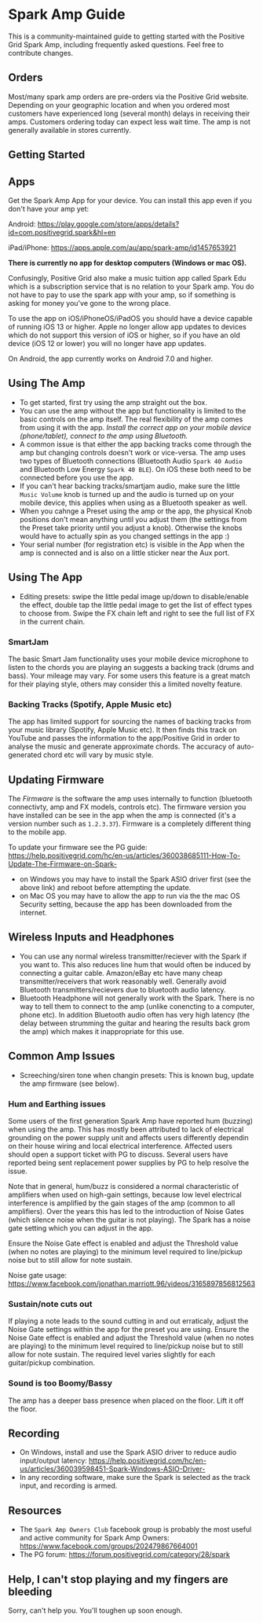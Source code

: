 # Spark Amp Guide
This is a community-maintained guide to getting started with the Positive Grid Spark Amp, including frequently asked questions. Feel free to contribute changes.

## Orders
Most/many spark amp orders are pre-orders via the Positive Grid website. Depending on your geographic location and when you ordered most customers have experienced long (several month) delays in receiving their amps. Customers ordering today can expect less wait time. The amp is not generally available in stores currently.

## Getting Started

## Apps

Get the Spark Amp App for your device. You can install this app even if you don't have your amp yet:

Android: https://play.google.com/store/apps/details?id=com.positivegrid.spark&hl=en

iPad/iPhone: https://apps.apple.com/au/app/spark-amp/id1457653921

**There is currently no app for desktop computers (Windows or mac OS).**

Confusingly, Positive Grid also make a music tuition app called Spark Edu which is a subscription service that is no relation to your Spark amp. You do not have to pay to use the spark app with your amp, so if something is asking for money you've gone to the wrong place.

To use the app on iOS/iPhoneOS/iPadOS you should have a device capable of running iOS 13 or higher. Apple no longer allow app updates to devices which do not support this version of iOS or higher, so if you have an old device (iOS 12 or lower) you will no longer have app updates.

On Android, the app currently works on Android 7.0 and higher.

## Using The Amp
- To get started, first try using the amp straight out the box. 
- You can use the amp without the app but functionality is limited to the basic controls on the amp itself. The real flexibility of the amp comes from using it with the app. *Install the correct app on your mobile device (phone/tablet), connect to the amp using Bluetooth.*
- A common issue is that either the app backing tracks come through the amp but changing controls doesn't work or vice-versa. The amp uses two types of Bluetooth connections (Bluetooth Audio `Spark 40 Audio` and Bluetooth Low Energy `Spark 40 BLE`). On iOS these both need to be connected before you use the app.
- If you can't hear backing tracks/smartjam audio, make sure the little `Music Volume` knob is turned up and the audio is turned up on your mobile device, this applies when using as a Bluetooth speaker as well. 
- When you cahnge a Preset using the amp or the app, the physical Knob positions don't mean anything until you adjust them (the settings from the Preset take priority until you adjust a knob). Otherwise the knobs would have to actually spin as you changed settings in the app :)
- Your serial number (for registration etc) is visible in the App when the amp is connected and is also on a little sticker near the Aux port.

## Using The App
- Editing presets: swipe the little pedal image up/down to disable/enable the effect, double tap the little pedal image to get the list of effect types to choose from. Swipe the FX chain left and right to see the full list of FX in the current chain.

### SmartJam
The basic Smart Jam functionality uses your mobile device microphone to listen to the chords you are playing an suggests a backing track (drums and bass). Your mileage may vary. For some users this feature is a great match for their playing style, others may consider this a limited novelty feature.

### Backing Tracks (Spotify, Apple Music etc)
The app has limited support for sourcing the names of backing tracks from your music library (Spotify, Apple Music etc). It then finds this track on YouTube and passes the information to the app/Positive Grid in order to analyse the music and generate approximate chords. The accuracy of auto-generated chord etc will vary by music style.

## Updating Firmware
The *Firmware* is the software the amp uses internally to function (bluetooth connectivty, amp and FX models, controls etc). The firmware version you have installed can be see in the app when the amp is connected (it's a version number such as `1.2.3.37`). Firmware is a completely different thing to the mobile app.

To update your firmware see the PG guide:
https://help.positivegrid.com/hc/en-us/articles/360038685111-How-To-Update-The-Firmware-on-Spark-

- on Windows you may have to install the Spark ASIO driver first (see the above link) and reboot before attempting the update.
- on Mac OS you may have to allow the app to run via the the mac OS Security setting, because the app has been downloaded from the internet.


## Wireless Inputs and Headphones
- You can use any normal wireless transmitter/reciever with the Spark if you want to. This also reduces line hum that would often be induced by connecting a guitar cable. Amazon/eBay etc have many cheap transmitter/receivers that work reasonably well. Generally avoid Bluetooth transmitters/recievers due to bluetooth audio latency.
- Bluetooth Headphone will not generally work with the Spark. There is no way to tell them to connect to the amp (unlike conencting to a computer, phone etc). In addition Bluetooth audio often has very high latency (the delay between strumming the guitar and hearing the results back grom the amp) which makes it inappropriate for this use.

## Common Amp Issues
- Screeching/siren tone when changin presets: This is known bug, update the amp firmware (see below).

### Hum and Earthing issues
Some users of the first generation Spark Amp have reported hum (buzzing) when using the amp. This has mostly been attributed to lack of electrical grounding on the power supply unit and affects users differently dependin on their house wiring and local electrical interference. Affected users should open a support ticket with PG to discuss. Several users have reported being sent replacement power supplies by PG to help resolve the issue.

Note that in general, hum/buzz is considered a normal characteristic of amplifiers when used on high-gain settings, because low level electrical interference is amplified by the gain stages of the amp (common to all amplifiers). Over the years this has led to the introduction of Noise Gates (which silence noise when the guitar is not playing). The Spark has a noise gate setting which you can adjust in the app.

Ensure the Noise Gate effect is enabled and adjust the Threshold value (when no notes are playing) to the minimum level required to line/pickup noise but to still allow for note sustain.

Noise gate usage: https://www.facebook.com/jonathan.marriott.96/videos/3165897856812563

### Sustain/note cuts out
If playing a note leads to the sound cutting in and out erraticaly, adjust the Noise Gate settings within the app for the preset you are using. Ensure the Noise Gate effect is enabled and adjust the Threshold value (when no notes are playing) to the minimum level required to line/pickup noise but to still allow for note sustain. The required level varies slightly for each guitar/pickup combination.

### Sound is too Boomy/Bassy
The amp has a deeper bass presence when placed on the floor. Lift it off the floor.

## Recording
- On Windows, install and use the Spark ASIO driver to reduce audio input/output latency: https://help.positivegrid.com/hc/en-us/articles/360039598451-Spark-Windows-ASIO-Driver-
- In any recording software, make sure the Spark is selected as the track input, and recording is armed.

## Resources
- The `Spark Amp Owners Club` facebook group is probably the most useful and active community for Spark Amp Owners: https://www.facebook.com/groups/202479867664001
- The PG forum: https://forum.positivegrid.com/category/28/spark


## Help, I can't stop playing and my fingers are bleeding
Sorry, can't help you. You'll toughen up soon enough.
